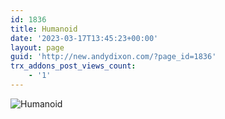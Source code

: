 ```yaml
---
id: 1836
title: Humanoid
date: '2023-03-17T13:45:23+00:00'
layout: page
guid: 'http://new.andydixon.com/?page_id=1836'
trx_addons_post_views_count:
    - '1'
---
```


![Humanoid](https://i0.wp.com/assets.g8x2.ldn.idrivee2-23.com/posters/Humanoid%2001.jpg?w=1200&ssl=1 "Humanoid")